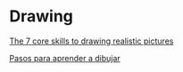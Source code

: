 # Drawing

[The 7 core skills to drawing realistic pictures](Drawing%20d299df14697e4f99bd7493d993e80e7b/The%207%20core%20skills%20to%20drawing%20realistic%20pictures%20c480bb0a5c7741358a7ea447a584cb3b.md)

[Pasos para aprender a dibujar](Drawing%20d299df14697e4f99bd7493d993e80e7b/Pasos%20para%20aprender%20a%20dibujar%20b28474f6857742008bdd4b3b34f06da6.md)